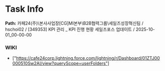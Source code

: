 # Task Info

**Path:** 카페24(주)\본사사업장\[CG]MI본부\B2B협력그룹\세일즈성장혁신팀 / hschoi02 / [349353] KPI 관리 _ KPI 진행 현황 세일즈포스 업데이트 / 2025-10-01_00-00-00

### WIKI
- ["https://cafe24corp.lightning.force.com/lightning/r/Dashboard/01ZTJ00000510Sw2AI/view?queryScope=userFolders"]

